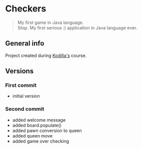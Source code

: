# Checkers
> My first game in Java language.<br>
> Stop. My first serious :) application in Java language ever.

## General info
Project created during <a href="http://kodilla.com">Kodilla's</a> course.

## Versions

### First commit
* initial version

### Second commit
* added welcome message
* added board.populate()
* added pawn conversion to queen
* added queen move
* added game over checking
